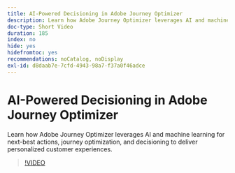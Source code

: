 ```yaml
---
title: AI-Powered Decisioning in Adobe Journey Optimizer
description: Learn how Adobe Journey Optimizer leverages AI and machine learning for next-best actions, journey optimization, and decisioning to deliver personalized customer experiences.
doc-type: Short Video
duration: 185
index: no
hide: yes
hidefromtoc: yes
recommendations: noCatalog, noDisplay
exl-id: d8daab7e-7cfd-4943-98a7-f37a0f46adce
---
```

# AI-Powered Decisioning in Adobe Journey Optimizer

Learn how Adobe Journey Optimizer leverages AI and machine learning for next-best actions, journey optimization, and decisioning to deliver personalized customer experiences.

<!-- 62_S520_3442520_184_aipowered-decisioning-in-adobe-journey-optimizer -->
>[!VIDEO](https://video.tv.adobe.com/v/3458219/?learn=on&enablevpops=true)
